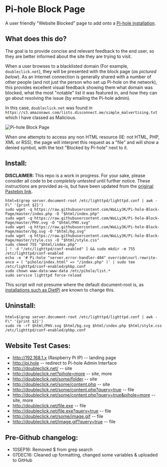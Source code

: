 # Pi-hole Block Page
A user friendly "Website Blocked" page to add onto a [Pi-hole installation](https://pi-hole.net).

## What does this do?
The goal is to provide concise and relevant feedback to the end user, so they are better informed about the site they are trying to visit.

When a user browses to a blacklisted domain (For example, `doubleclick.net`), they will be presented with the block page (*as pictured below*). As an Internet connection is generally shared with a number of other people (and not just the person who set up Pi-hole on the network), this provides excellent visual feedback showing them what domain was blocked, what the most "notable" list it was featured in, and how they can go about resolving the issue (by emailing the Pi-hole admin).

In this case, `doubleclick.net` was found in `https://s3.amazonaws.com/lists.disconnect.me/simple_malvertising.txt` which I have classed as Malicious.

![Pi-hole Block Page](http://i.imgur.com/1sdGFt7.png)

When one attempts to access any non HTML resource (IE: not HTML, PHP, XML or RSS), the page will interpret this request as a "file" and will show a denied symbol, with the text "Blocked by Pi-hole" next to it.

## Install:
**DISCLAIMER:** This repo is a work in progress. For your sake, please consider all code to be *completely untested* until further notice. These instructions are provided as-is, but have been updated from the [original Pastebin link](http://pastebin.com/gtnM5ihU).


````
html=$(grep server.document-root /etc/lighttpd/lighttpd.conf | awk -F\" '{print $2}')
sudo wget -q https://raw.githubusercontent.com/WaLLy3K/Pi-hole-Block-Page/master/index.php -O "$html/index.php"
sudo wget -q https://raw.githubusercontent.com/WaLLy3K/Pi-hole-Block-Page/master/PHV.svg -O "$html/PHV.svg"
sudo wget -q https://raw.githubusercontent.com/WaLLy3K/Pi-hole-Block-Page/master/bg.svg -O "$html/bg.svg"
sudo wget -q https://raw.githubusercontent.com/WaLLy3K/Pi-hole-Block-Page/master/style.css -O "$html/style.css"
sudo chmod 755 "$html/index.php"
[ ! -d "/etc/lighttpd/conf-enabled" ] && sudo mkdir -m 755 /etc/lighttpd/conf-enabled
echo -e '# Pi-hole "server.error-handler-404" override\nurl.rewrite-once = ( "pihole/index.html" => "/index.php" )' | sudo tee /etc/lighttpd/conf-enabled/phbp.conf
sudo chown www-data:www-data /etc/pihole/list.*
sudo service lighttpd force-reload
````

This script will not presume where the default document-root is, as [installations such as DietPi](https://github.com/Fourdee/DietPi/blob/master/dietpi/dietpi-software#L3552) are known to change this.

## Uninstall:

````
html=$(grep server.document-root /etc/lighttpd/lighttpd.conf | awk -F\" '{print $2}')
sudo rm -rf $html/PHV.svg $html/bg.svg $html/index.php $html/style.css /etc/lighttpd/conf-enabled/phbp.conf
````

## Website Test Cases:

* http://192.168.1.x (Raspberry Pi IP) -- landing page
* http://pi.hole -- redirect to Pi-hole Admin Interface
* http://doubleclick.net/ -- site
* http://doubleclick.net?pihole=more -- site, more
* http://doubleclick.net/some/folder -- site
* http://doubleclick.net/some/content.php -- site
* http://doubleclick.net/some/content.php?query=true -- file
* http://doubleclick.net/some/content.php?query=true&pihole=more -- site, more
* http://doubleclick.net/file.exe -- file
* http://doubleclick.net/file.exe?query=true -- file
* http://doubleclick.net/some/image.gif -- file
* http://doubleclick.net/image.gif?query=true -- file
 
 
## Pre-Github changelog:

* 10SEP16: Removed $ from grep search
* 07DEC16: Cleaned up formatting, changed some variables & uploaded to GitHub
